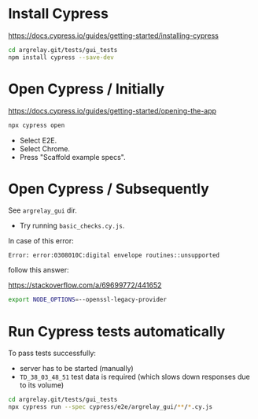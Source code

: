 
# Install Cypress

https://docs.cypress.io/guides/getting-started/installing-cypress

```sh
cd argrelay.git/tests/gui_tests
npm install cypress --save-dev
```

# Open Cypress / Initially

https://docs.cypress.io/guides/getting-started/opening-the-app

```sh
npx cypress open
```

*   Select E2E.
*   Select Chrome.
*   Press "Scaffold example specs".

# Open Cypress / Subsequently

See `argrelay_gui` dir.

*   Try running `basic_checks.cy.js`.

In case of this error:

```
Error: error:0308010C:digital envelope routines::unsupported
```

follow this answer:

https://stackoverflow.com/a/69699772/441652

```sh
export NODE_OPTIONS=--openssl-legacy-provider
```

# Run Cypress tests automatically

To pass tests successfully:
*   server has to be started (manually)
*   `TD_38_03_48_51` test data is required (which slows down responses due to its volume)

```sh
cd argrelay.git/tests/gui_tests
npx cypress run --spec cypress/e2e/argrelay_gui/**/*.cy.js
```
